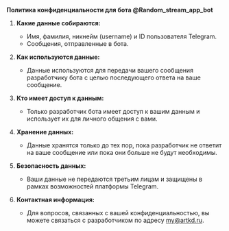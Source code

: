 **Политика конфиденциальности для бота @Random_stream_app_bot**

1. **Какие данные собираются:**
   - Имя, фамилия, никнейм (username) и ID пользователя Telegram.
   - Сообщения, отправленные в бота.

2. **Как используются данные:**
   - Данные используются для передачи вашего сообщения разработчику бота с целью последующего ответа на ваше сообщение.

3. **Кто имеет доступ к данным:**
   - Только разработчик бота имеет доступ к вашим данным и использует их для личного общения с вами.

4. **Хранение данных:**
   - Данные хранятся только до тех пор, пока разработчик не ответит на ваше сообщение или пока они больше не будут необходимы.

5. **Безопасность данных:**
   - Ваши данные не передаются третьим лицам и защищены в рамках возможностей платформы Telegram.

6. **Контактная информация:**
   - Для вопросов, связанных с вашей конфиденциальностью, вы можете связаться с разработчиком по адресу my@artkd.ru.
